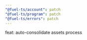 ```yaml
---
"@fuel-ts/account": patch
"@fuel-ts/program": patch
"@fuel-ts/errors": patch
---
```


feat: auto-consolidate assets process
